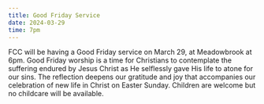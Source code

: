 ```yaml
---
title: Good Friday Service
date: 2024-03-29
time: 7pm
---
```

FCC will be having a Good Friday service on March 29, at Meadowbrook at 6pm. Good Friday worship is a time for Christians to contemplate the suffering endured by Jesus Christ as He selflessly gave His life to atone for our sins. The reflection deepens our gratitude and joy that accompanies our celebration of new life in Christ on Easter Sunday. Children are welcome but no childcare will be available.
